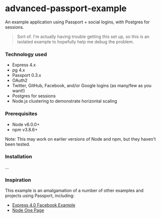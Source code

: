 # advanced-passport-example

An example application using Passport + social logins, with Postgres for sessions.

> Sort of. I'm actually having trouble getting this set up, so this is an isolated
> example to hopefully help me debug the problem.

### Technology used

- Express 4.x
- pg 4.x
- Passport 0.3.x
- OAuth2
- Twitter, GitHub, Facebook, and/or Google logins (as many/few as you want!)
- Postgres for sessions
- Node.js clustering to demonstrate horizontal scaling

### Prerequisites

- Node v6.0.0+
- npm v3.8.6+

Note: This may work on earlier versions of Node and npm, but they haven't been
tested.

### Installation

...

### Inspiration

This example is an amalgamation of a number of other examples and projects
using Passport, including:

- [Express 4.0 Facebook Example](https://github.com/passport/express-4.x-facebook-example)
- [Node One Page](https://github.com/voxpelli/node-one-page)

